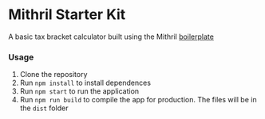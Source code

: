 # Mithril Starter Kit
A basic tax bracket calculator built using the Mithril [boilerplate](https://github.com/dhinesh03/mithril-starter-kit) 

### Usage
1. Clone the repository
2. Run `npm install` to install dependences
3. Run `npm start` to run the application
4. Run `npm run build` to compile the app for production. The files will be in the `dist` folder